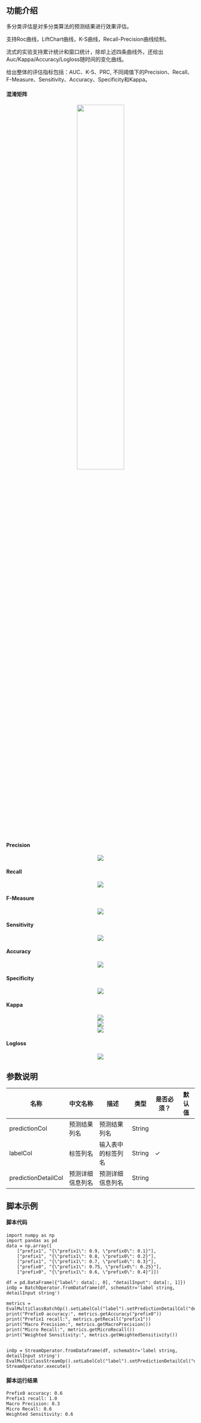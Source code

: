 ## 功能介绍
多分类评估是对多分类算法的预测结果进行效果评估。

支持Roc曲线，LiftChart曲线，K-S曲线，Recall-Precision曲线绘制。

流式的实验支持累计统计和窗口统计，除却上述四条曲线外，还给出Auc/Kappa/Accuracy/Logloss随时间的变化曲线。

给出整体的评估指标包括：AUC、K-S、PRC, 不同阈值下的Precision、Recall、F-Measure、Sensitivity、Accuracy、Specificity和Kappa。

#### 混淆矩阵
<div align=center><img src="https://img.alicdn.com/tfs/TB1lCMOaW67gK0jSZFHXXa9jVXa-1582-688.jpg" height="50%" width="50%"></div>

#### Precision
<div align=center><img src="http://latex.codecogs.com/gif.latex?Precision = \dfrac{TP}{TP + FP}" ></div>

#### Recall
<div align=center><img src="http://latex.codecogs.com/gif.latex?Recall = \dfrac{TP}{TP + FN}" ></div>

#### F-Measure
<div align=center><img src="http://latex.codecogs.com/gif.latex?F1=\dfrac{2TP}{2TP+FP+FN}=\dfrac{2\cdot Precision \cdot Recall}{Precision+Recall}" ></div>

#### Sensitivity
<div align=center><img src="http://latex.codecogs.com/gif.latex?Sensitivity=\dfrac{TP}{TP+FN}" ></div>

#### Accuracy
<div align=center><img src="http://latex.codecogs.com/gif.latex?Accuray=\dfrac{TP + TN}{TP + TN + FP + FN}" ></div>

#### Specificity
<div align=center><img src="http://latex.codecogs.com/gif.latex?Specificity=\dfrac{TN}{FP+T}" ></div>

#### Kappa
<div align=center><img src="http://latex.codecogs.com/gif.latex?p_a =\dfrac{TP + TN}{TP + TN + FP + FN}" ></div>
<div align=center><img src="http://latex.codecogs.com/gif.latex?p_e = \dfrac{(TN + FP) * (TN + FN) + (FN + TP) * (FP + TP)}{(TP + TN + FP + FN) * (TP + TN + FP + FN)}" ></div>
<div align=center><img src="http://latex.codecogs.com/gif.latex?kappa = \dfrac{p_a - p_e}{1 - p_e}" ></div>

#### Logloss
<div align=center><img src="http://latex.codecogs.com/gif.latex?logloss=- \dfrac{1}{N}\sum_{i=1}^N \sum_{j=1}^My_{i,j}log(p_{i,j})" ></div>

## 参数说明
| 名称 | 中文名称 | 描述 | 类型 | 是否必须？ | 默认值 |
| --- | --- | --- | --- | --- | --- |
| predictionCol | 预测结果列名 | 预测结果列名 | String |  |  |
| labelCol | 标签列名 | 输入表中的标签列名 | String | ✓ |  |
| predictionDetailCol | 预测详细信息列名 | 预测详细信息列名 | String |  |  |



## 脚本示例
#### 脚本代码
```
import numpy as np
import pandas as pd
data = np.array([
    ["prefix1", "{\"prefix1\": 0.9, \"prefix0\": 0.1}"],
	["prefix1", "{\"prefix1\": 0.8, \"prefix0\": 0.2}"],
	["prefix1", "{\"prefix1\": 0.7, \"prefix0\": 0.3}"],
	["prefix0", "{\"prefix1\": 0.75, \"prefix0\": 0.25}"],
	["prefix0", "{\"prefix1\": 0.6, \"prefix0\": 0.4}"]])
	
df = pd.DataFrame({"label": data[:, 0], "detailInput": data[:, 1]})
inOp = BatchOperator.fromDataframe(df, schemaStr='label string, detailInput string')

metrics = EvalMultiClassBatchOp().setLabelCol("label").setPredictionDetailCol("detailInput").linkFrom(inOp).collectMetrics()
print("Prefix0 accuracy:", metrics.getAccuracy("prefix0"))
print("Prefix1 recall:", metrics.getRecall("prefix1"))
print("Macro Precision:", metrics.getMacroPrecision())
print("Micro Recall:", metrics.getMicroRecall())
print("Weighted Sensitivity:", metrics.getWeightedSensitivity())


inOp = StreamOperator.fromDataframe(df, schemaStr='label string, detailInput string')
EvalMultiClassStreamOp().setLabelCol("label").setPredictionDetailCol("detailInput").setTimeInterval(1).linkFrom(inOp).print()
StreamOperator.execute()
```

#### 脚本运行结果
```
Prefix0 accuracy: 0.6
Prefix1 recall: 1.0
Macro Precision: 0.3
Micro Recall: 0.6
Weighted Sensitivity: 0.6
```



